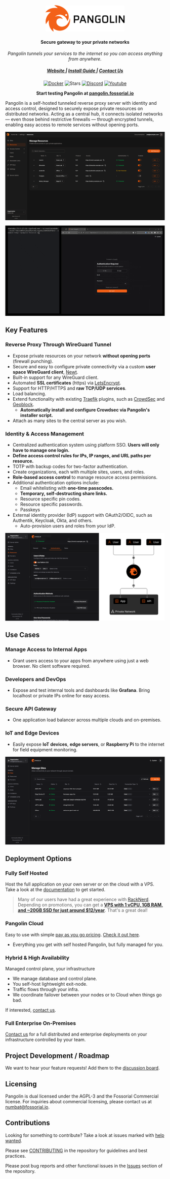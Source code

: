 <div align="center">
    <h2>
      <picture>
          <source media="(prefers-color-scheme: dark)" srcset="public/logo/word_mark_white.png">
          <img alt="Pangolin Logo" src="public/logo/word_mark_black.png" width="250">
        </picture>
    </h2>
</div>

<h4 align="center">Secure gateway to your private networks</h4>
<div align="center">

_Pangolin tunnels your services to the internet so you can access anything from anywhere._

</div>

<div align="center">
  <h5>
      <a href="https://digpangolin.com">
        Website
      </a>
      <span> | </span>
      <a href="https://docs.fossorial.io/Getting%20Started/quick-install">
        Install Guide
      </a>
      <span> | </span>
      <a href="mailto:numbat@fossorial.io">
        Contact Us
      </a>
  </h5>

[![Docker](https://img.shields.io/docker/pulls/fosrl/pangolin?style=flat-square)](https://hub.docker.com/r/fosrl/pangolin)
![Stars](https://img.shields.io/github/stars/fosrl/pangolin?style=flat-square)
[![Discord](https://img.shields.io/discord/1325658630518865980?logo=discord&style=flat-square)](https://discord.gg/HCJR8Xhme4)
[![Youtube](https://img.shields.io/badge/YouTube-red?logo=youtube&logoColor=white&style=flat-square)](https://www.youtube.com/@fossorial-app)

</div>

<p align="center">
    <strong>
        Start testing Pangolin at <a href="https://pangolin.fossorial.io/auth/signup">pangolin.fossorial.io</a>
    </strong>
</p>

Pangolin is a self-hosted tunneled reverse proxy server with identity and access control, designed to securely expose private resources on distributed networks. Acting as a central hub, it connects isolated networks — even those behind restrictive firewalls — through encrypted tunnels, enabling easy access to remote services without opening ports.

<img src="public/screenshots/hero.png" alt="Preview"/>

![gif](public/clip.gif)

## Key Features

### Reverse Proxy Through WireGuard Tunnel

- Expose private resources on your network **without opening ports** (firewall punching).
- Secure and easy to configure private connectivity via a custom **user space WireGuard client**, [Newt](https://github.com/fosrl/newt).
- Built-in support for any WireGuard client.
- Automated **SSL certificates** (https) via [LetsEncrypt](https://letsencrypt.org/).
- Support for HTTP/HTTPS and **raw TCP/UDP services**.
- Load balancing.
- Extend functionality with existing [Traefik](https://github.com/traefik/traefik) plugins, such as [CrowdSec](https://plugins.traefik.io/plugins/6335346ca4caa9ddeffda116/crowdsec-bouncer-traefik-plugin) and [Geoblock](https://github.com/PascalMinder/geoblock).
    - **Automatically install and configure Crowdsec via Pangolin's installer script.**
- Attach as many sites to the central server as you wish.

### Identity & Access Management

- Centralized authentication system using platform SSO. **Users will only have to manage one login.**
- **Define access control rules for IPs, IP ranges, and URL paths per resource.**
- TOTP with backup codes for two-factor authentication.
- Create organizations, each with multiple sites, users, and roles.
- **Role-based access control** to manage resource access permissions.
- Additional authentication options include:
    - Email whitelisting with **one-time passcodes.**
    - **Temporary, self-destructing share links.**
    - Resource specific pin codes.
    - Resource specific passwords.
    - Passkeys
- External identity provider (IdP) support with OAuth2/OIDC, such as Authentik, Keycloak, Okta, and others.
    - Auto-provision users and roles from your IdP.

<img src="public/auth-diagram1.png" alt="Auth and diagram"/>

## Use Cases

### Manage Access to Internal Apps

- Grant users access to your apps from anywhere using just a web browser. No client software required.

### Developers and DevOps

- Expose and test internal tools and dashboards like **Grafana**. Bring localhost or private IPs online for easy access.

### Secure API Gateway

- One application load balancer across multiple clouds and on-premises.

### IoT and Edge Devices

- Easily expose **IoT devices**, **edge servers**, or **Raspberry Pi** to the internet for field equipment monitoring.

<img src="public/screenshots/sites.png" alt="Sites"/>

## Deployment Options

### Fully Self Hosted

Host the full application on your own server or on the cloud with a VPS. Take a look at the [documentation](https://docs.fossorial.io/Getting%20Started/quick-install) to get started.

> Many of our users have had a great experience with [RackNerd](https://my.racknerd.com/aff.php?aff=13788). Depending on promotions, you can get a [**VPS with 1 vCPU, 1GB RAM, and ~20GB SSD for just around $12/year**](https://my.racknerd.com/aff.php?aff=13788&pid=912). That's a great deal!

### Pangolin Cloud

Easy to use with simple [pay as you go pricing](https://digpangolin.com/pricing). [Check it out here](https://pangolin.fossorial.io/auth/signup). 

- Everything you get with self hosted Pangolin, but fully managed for you.

### Hybrid & High Availability

Managed control plane, your infrastructure

- We manage database and control plane.
- You self-host lightweight exit-node.
- Traffic flows through your infra.
- We coordinate failover between your nodes or to Cloud when things go bad.

If interested, [contact us](mailto:numbat@fossorial.io).

### Full Enterprise On-Premises

[Contact us](mailto:numbat@fossorial.io) for a full distributed and enterprise deployments on your infrastructure controlled by your team.

## Project Development / Roadmap

We want to hear your feature requests! Add them to the [discussion board](https://github.com/orgs/fosrl/discussions/categories/feature-requests).

## Licensing

Pangolin is dual licensed under the AGPL-3 and the Fossorial Commercial license. For inquiries about commercial licensing, please contact us at [numbat@fossorial.io](mailto:numbat@fossorial.io).

## Contributions

Looking for something to contribute? Take a look at issues marked with [help wanted](https://github.com/fosrl/pangolin/issues?q=is%3Aissue%20state%3Aopen%20label%3A%22help%20wanted%22).

Please see [CONTRIBUTING](./CONTRIBUTING.md) in the repository for guidelines and best practices.

Please post bug reports and other functional issues in the [Issues](https://github.com/fosrl/pangolin/issues) section of the repository.
